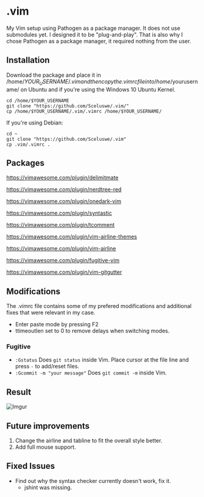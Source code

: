 # .vim
My Vim setup using Pathogen as a package manager. It does not use submodules yet. I designed it to be "plug-and-play". That is also why I chose Pathogen as a package manager, it required nothing from the user. 


## Installation
Download the package and place it in /home/$YOUR_USERNAME/.vim and then copy the .vimrc file into /home/$yourusername/ on Ubuntu and if you're using the Windows 10 Ubuntu Kernel.

```
cd /home/$YOUR_USERNAME
git clone "https://github.com/Sceluswe/.vim/"
cp /home/$YOUR_USERNAME/.vim/.vimrc /home/$YOUR_USERNAME/
```
If you're using Debian:
```
cd ~
git clone "https://github.com/Sceluswe/.vim"
cp .vim/.vimrc .
```


## Packages
https://vimawesome.com/plugin/delimitmate

https://vimawesome.com/plugin/nerdtree-red

https://vimawesome.com/plugin/onedark-vim

https://vimawesome.com/plugin/syntastic

https://vimawesome.com/plugin/tcomment

https://vimawesome.com/plugin/vim-airline-themes

https://vimawesome.com/plugin/vim-airline

https://vimawesome.com/plugin/fugitive-vim

https://vimawesome.com/plugin/vim-gitgutter


## Modifications
The .vimrc file contains some of my prefered modifications and additional fixes that were relevant in my case.

- Enter paste mode by pressing F2
- ttimeoutlen set to 0 to remove delays when switching modes.

### Fugitive
- `:Gstatus` Does `git status` inside Vim. Place cursor at the file line and press `-` to add/reset files.
- `:Gcommit -m "your message"` Does `git commit -m` inside Vim.


## Result
![Imgur](https://i.imgur.com/eWvxxEJ.png)

## Future improvements
1. Change the airline and tabline to fit the overall style better.
2. Add full mouse support.


## Fixed Issues
- Find out why the syntax checker currently doesn't work, fix it.
    - jshint was missing.
